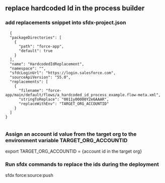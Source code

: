 ## replace hardcoded Id in the process builder

### add replacements snippet into sfdx-project.json

```
  {
  "packageDirectories": [
    {
      "path": "force-app",
      "default": true
    }
  ],
  "name": "HardcodedIdReplacement",
  "namespace": "",
  "sfdcLoginUrl": "https://login.salesforce.com",
  "sourceApiVersion": "55.0",
  "replacements": [
    {
      "filename": "force-app/main/default/flows/a_hardcoded_id_process_example.flow-meta.xml",
      "stringToReplace": "0011y00000Y2e6AAAR",
      "replaceWithEnv": "TARGET_ORG_ACCOUNTID"
    }
  ]
}
  
  ```



### Assign an account id value from the target org to the environment variable TARGET_ORG_ACCOUNTID 

export TARGET_ORG_ACCOUNTID = {account id in the target org}

### Run sfdx commands to replace the ids during the deployment

sfdx force:source:push


